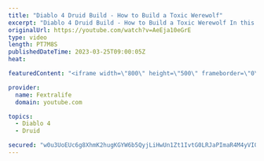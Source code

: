 ```yaml
---
title: "Diablo 4 Druid Build - How to Build a Toxic Werewolf"
excerpt: "Diablo 4 Druid Build - How to Build a Toxic Werewolf In this Diablo 4 Beta Build Guide, I'll be showing you my Werewolf Druid ..."
originalUrl: https://youtube.com/watch?v=AeEja10eGrE
type: video
length: PT7M8S
publishedDateTime: 2023-03-25T09:00:05Z
heat: 

featuredContent: "<iframe width=\"800\" height=\"500\" frameborder=\"0\" src=\"https://www.youtube.com/embed/AeEja10eGrE\" allow=\"accelerometer; autoplay; encrypted-media; gyroscope; picture-in-picture\" allowfullscreen></iframe>"

provider:
  name: Fextralife
  domain: youtube.com

topics:
  - Diablo 4
  - Druid

secured: "w0u3UoEUc6g8XhmK2hugKGYW6b5QyjLiHwUn1Zt1IvtG0LRJaPImaR4M4yVI0h2QF05bkULn0aRxXswXErzHtrUZvkTVmMNRKmHyfrIYX2woK0VWwu2oticNvlF+cYWIqvS5Ff/A4KyjFNhg86thPX7a4aWKkXXjlhZvXpOKyjjZO/Cy0igD/MsTjwf++X0MJLdo1Dg8ZOJxlqqqtKGi39WZOXw1JJqbp7S6tKob29rOcfmhcCQN1Nx07cVX/LXQH1ZYLXB41yJ6GgJAPD5TNhL7H/kKCQ/O1lWhekp5mHVJcK5TAw+TEB6+biiqG6/loO1vCvrIbEPhfjAcoxp4ZhsF9A3T1O9eQAF8HwTt2OrlstQSI5i3ARtoq1X0J9ssvDBC+QsIPivaJL6pf1qs0/9KEX4mMGsJPCysQZplo0SIIJPWUkARe5K86WYyJV1C;GUF5IHuGvSUz9K7j0xvLIQ=="
---
```


